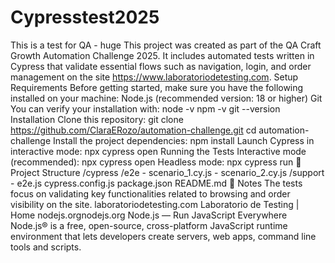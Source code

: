 # Cypresstest2025
This is a test for QA - huge 
This project was created as part of the QA Craft Growth Automation Challenge 2025.
It includes automated tests written in Cypress that validate essential flows such as navigation, login, and order management on the site https://www.laboratoriodetesting.com.
Setup Requirements
Before getting started, make sure you have the following installed on your machine:
Node.js (recommended version: 18 or higher)
Git
You can verify your installation with:
node -v
npm -v
git --version
Installation
Clone this repository:
git clone https://github.com/ClaraERozo/automation-challenge.git
cd automation-challenge
Install the project dependencies:
npm install
Launch Cypress in interactive mode:
npx cypress open
Running the Tests
Interactive mode (recommended):
npx cypress open
Headless mode:
npx cypress run
:file_folder: Project Structure
/cypress
  /e2e
    - scenario_1.cy.js
    - scenario_2.cy.js
  /support
    - e2e.js
cypress.config.js
package.json
README.md
:speech_balloon: Notes
The tests focus on validating key functionalities related to browsing and order visibility on the site.
laboratoriodetesting.com
Laboratorio de Testing | Home
nodejs.orgnodejs.org
Node.js — Run JavaScript Everywhere
Node.js® is a free, open-source, cross-platform JavaScript runtime environment that lets developers create servers, web apps, command line tools and scripts.
